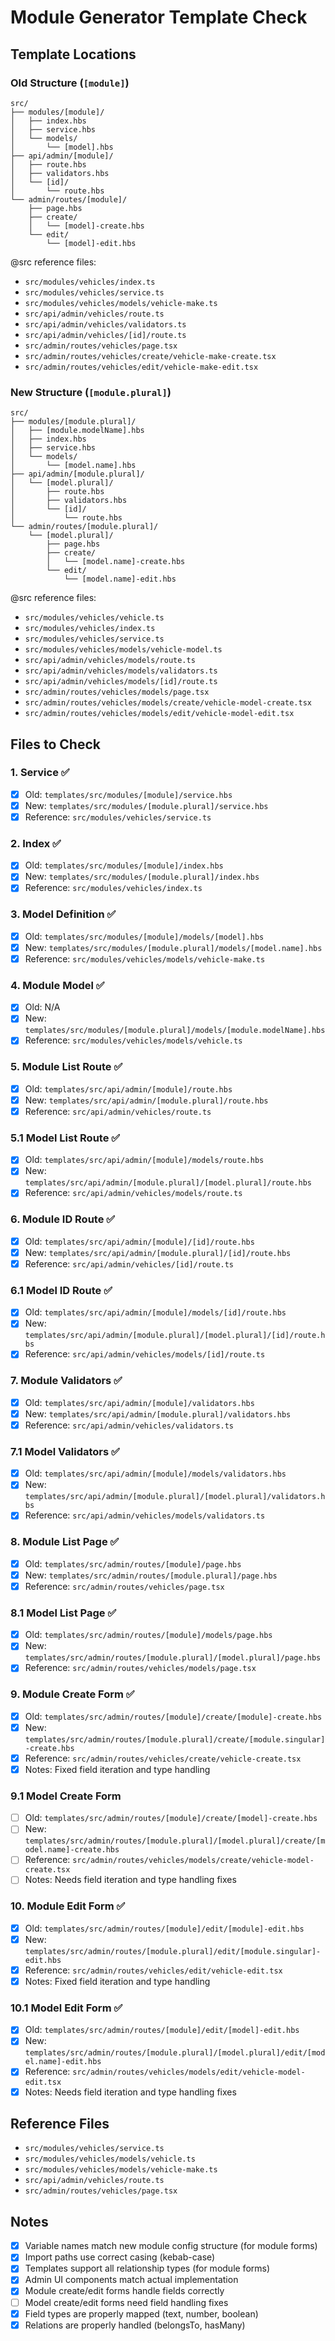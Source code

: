 # Module Generator Template Check

## Template Locations

### Old Structure (`[module]`)
```
src/
├── modules/[module]/
│   ├── index.hbs
│   ├── service.hbs
│   └── models/
│       └── [model].hbs
├── api/admin/[module]/
│   ├── route.hbs
│   ├── validators.hbs
│   └── [id]/
│       └── route.hbs
└── admin/routes/[module]/
    ├── page.hbs
    ├── create/
    │   └── [model]-create.hbs
    └── edit/
        └── [model]-edit.hbs
```

@src reference files:
- `src/modules/vehicles/index.ts`
- `src/modules/vehicles/service.ts`
- `src/modules/vehicles/models/vehicle-make.ts`
- `src/api/admin/vehicles/route.ts`
- `src/api/admin/vehicles/validators.ts`
- `src/api/admin/vehicles/[id]/route.ts`
- `src/admin/routes/vehicles/page.tsx`
- `src/admin/routes/vehicles/create/vehicle-make-create.tsx`
- `src/admin/routes/vehicles/edit/vehicle-make-edit.tsx`

### New Structure (`[module.plural]`)
```
src/
├── modules/[module.plural]/
│   ├── [module.modelName].hbs
│   ├── index.hbs
│   ├── service.hbs
│   └── models/
│       └── [model.name].hbs
├── api/admin/[module.plural]/
│   └── [model.plural]/
│       ├── route.hbs
│       ├── validators.hbs
│       └── [id]/
│           └── route.hbs
└── admin/routes/[module.plural]/
    └── [model.plural]/
        ├── page.hbs
        ├── create/
        │   └── [model.name]-create.hbs
        └── edit/
            └── [model.name]-edit.hbs
```

@src reference files:
- `src/modules/vehicles/vehicle.ts`
- `src/modules/vehicles/index.ts`
- `src/modules/vehicles/service.ts`
- `src/modules/vehicles/models/vehicle-model.ts`
- `src/api/admin/vehicles/models/route.ts`
- `src/api/admin/vehicles/models/validators.ts`
- `src/api/admin/vehicles/models/[id]/route.ts`
- `src/admin/routes/vehicles/models/page.tsx`
- `src/admin/routes/vehicles/models/create/vehicle-model-create.tsx`
- `src/admin/routes/vehicles/models/edit/vehicle-model-edit.tsx`

## Files to Check

### 1. Service ✅
- [x] Old: `templates/src/modules/[module]/service.hbs`
- [x] New: `templates/src/modules/[module.plural]/service.hbs`
- [x] Reference: `src/modules/vehicles/service.ts`

### 2. Index ✅
- [x] Old: `templates/src/modules/[module]/index.hbs`
- [x] New: `templates/src/modules/[module.plural]/index.hbs`
- [x] Reference: `src/modules/vehicles/index.ts`

### 3. Model Definition ✅
- [x] Old: `templates/src/modules/[module]/models/[model].hbs`
- [x] New: `templates/src/modules/[module.plural]/models/[model.name].hbs`
- [x] Reference: `src/modules/vehicles/models/vehicle-make.ts`

### 4. Module Model ✅
- [x] Old: N/A
- [x] New: `templates/src/modules/[module.plural]/models/[module.modelName].hbs`
- [x] Reference: `src/modules/vehicles/models/vehicle.ts`

### 5. Module List Route ✅
- [x] Old: `templates/src/api/admin/[module]/route.hbs`
- [x] New: `templates/src/api/admin/[module.plural]/route.hbs`
- [x] Reference: `src/api/admin/vehicles/route.ts`

### 5.1 Model List Route ✅
- [x] Old: `templates/src/api/admin/[module]/models/route.hbs`
- [x] New: `templates/src/api/admin/[module.plural]/[model.plural]/route.hbs`
- [x] Reference: `src/api/admin/vehicles/models/route.ts`

### 6. Module ID Route ✅
- [x] Old: `templates/src/api/admin/[module]/[id]/route.hbs`
- [x] New: `templates/src/api/admin/[module.plural]/[id]/route.hbs`
- [x] Reference: `src/api/admin/vehicles/[id]/route.ts`

### 6.1 Model ID Route ✅
- [x] Old: `templates/src/api/admin/[module]/models/[id]/route.hbs`
- [x] New: `templates/src/api/admin/[module.plural]/[model.plural]/[id]/route.hbs`
- [x] Reference: `src/api/admin/vehicles/models/[id]/route.ts`

### 7. Module Validators ✅
- [x] Old: `templates/src/api/admin/[module]/validators.hbs`
- [x] New: `templates/src/api/admin/[module.plural]/validators.hbs`
- [x] Reference: `src/api/admin/vehicles/validators.ts`

### 7.1 Model Validators ✅
- [x] Old: `templates/src/api/admin/[module]/models/validators.hbs`
- [x] New: `templates/src/api/admin/[module.plural]/[model.plural]/validators.hbs`
- [x] Reference: `src/api/admin/vehicles/models/validators.ts`

### 8. Module List Page ✅
- [x] Old: `templates/src/admin/routes/[module]/page.hbs`
- [x] New: `templates/src/admin/routes/[module.plural]/page.hbs`
- [x] Reference: `src/admin/routes/vehicles/page.tsx`

### 8.1 Model List Page ✅
- [x] Old: `templates/src/admin/routes/[module]/models/page.hbs`
- [x] New: `templates/src/admin/routes/[module.plural]/[model.plural]/page.hbs`
- [x] Reference: `src/admin/routes/vehicles/models/page.tsx`

### 9. Module Create Form ✅
- [x] Old: `templates/src/admin/routes/[module]/create/[module]-create.hbs`
- [x] New: `templates/src/admin/routes/[module.plural]/create/[module.singular]-create.hbs`
- [x] Reference: `src/admin/routes/vehicles/create/vehicle-create.tsx`
- [x] Notes: Fixed field iteration and type handling

### 9.1 Model Create Form
- [ ] Old: `templates/src/admin/routes/[module]/create/[model]-create.hbs`
- [ ] New: `templates/src/admin/routes/[module.plural]/[model.plural]/create/[model.name]-create.hbs`
- [ ] Reference: `src/admin/routes/vehicles/models/create/vehicle-model-create.tsx`
- [ ] Notes: Needs field iteration and type handling fixes

### 10. Module Edit Form ✅
- [x] Old: `templates/src/admin/routes/[module]/edit/[module]-edit.hbs`
- [x] New: `templates/src/admin/routes/[module.plural]/edit/[module.singular]-edit.hbs`
- [x] Reference: `src/admin/routes/vehicles/edit/vehicle-edit.tsx`
- [x] Notes: Fixed field iteration and type handling

### 10.1 Model Edit Form ✅
- [x] Old: `templates/src/admin/routes/[module]/edit/[model]-edit.hbs`
- [x] New: `templates/src/admin/routes/[module.plural]/[model.plural]/edit/[model.name]-edit.hbs`
- [x] Reference: `src/admin/routes/vehicles/models/edit/vehicle-model-edit.tsx`
- [x] Notes: Needs field iteration and type handling fixes

## Reference Files
- `src/modules/vehicles/service.ts`
- `src/modules/vehicles/models/vehicle.ts`
- `src/modules/vehicles/models/vehicle-make.ts`
- `src/api/admin/vehicles/route.ts`
- `src/admin/routes/vehicles/page.tsx`

## Notes
- [x] Variable names match new module config structure (for module forms)
- [x] Import paths use correct casing (kebab-case)
- [x] Templates support all relationship types (for module forms)
- [x] Admin UI components match actual implementation
- [x] Module create/edit forms handle fields correctly
- [ ] Model create/edit forms need field handling fixes
- [x] Field types are properly mapped (text, number, boolean)
- [x] Relations are properly handled (belongsTo, hasMany) 